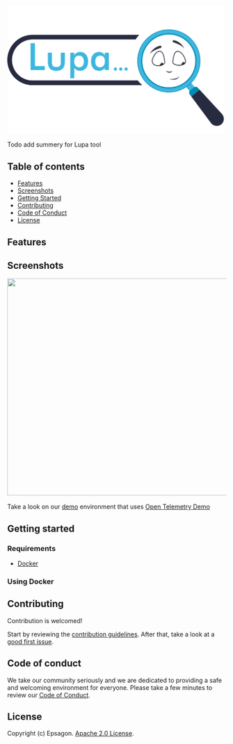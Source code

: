 <img src="./website/docs/images/lupa_light.png" width="500"/>

Todo add summery for Lupa tool

## **Table of contents**

- [Features](#features)
- [Screenshots](#screenshots)
- [Getting Started](#getting-started)
- [Contributing](#contributing)
- [Code of Conduct](#)
- [License](#license)

## **Features**

## **Screenshots**

<img src="./website/docs/images/demo.gif" width="800" height="500"/>

Take a look on our [demo](https://app.lupaproject.io/search) environment that uses [Open Telemetry Demo](https://github.com/open-telemetry/opentelemetry-demo)

## **Getting started**

### Requirements

- [Docker](https://docs.docker.com/compose/install/)

### Using Docker

## **Contributing**

Contribution is welcomed!

Start by reviewing the [contribution guidelines](CONTRIBUTING.md). After that, take a look at a [good first issue](https://github.com/epsagon/lupa/issues?q=is%3Aissue+is%3Aopen+label%3A%22good+first+issue%22).

## **Code of conduct**

We take our community seriously and we are dedicated to providing a safe and welcoming environment for everyone.
Please take a few minutes to review our [Code of Conduct](./CODE_OF_CONDUCT.md).

## **License**

Copyright (c) Epsagon. [Apache 2.0 License](./LICENSE).
